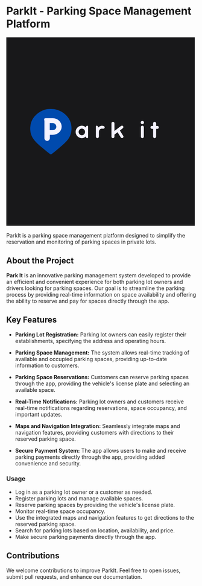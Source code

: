 # ParkIt - Parking Space Management Platform

![ParkIt Logo](Logo/Blue/WhiteLetters_BlackBackground.png)

ParkIt is a parking space management platform designed to simplify the reservation and monitoring of parking spaces in private lots.

## About the Project

**Park It** is an innovative parking management system developed to provide an efficient and convenient experience for both parking lot owners and drivers looking for parking spaces. Our goal is to streamline the parking process by providing real-time information on space availability and offering the ability to reserve and pay for spaces directly through the app.

## Key Features

- **Parking Lot Registration:** Parking lot owners can easily register their establishments, specifying the address and operating hours.

- **Parking Space Management:** The system allows real-time tracking of available and occupied parking spaces, providing up-to-date information to customers.

- **Parking Space Reservations:** Customers can reserve parking spaces through the app, providing the vehicle's license plate and selecting an available space.

- **Real-Time Notifications:** Parking lot owners and customers receive real-time notifications regarding reservations, space occupancy, and important updates.

- **Maps and Navigation Integration:** Seamlessly integrate maps and navigation features, providing customers with directions to their reserved parking space.

- **Secure Payment System:** The app allows users to make and receive parking payments directly through the app, providing added convenience and security.

### Usage

- Log in as a parking lot owner or a customer as needed.
- Register parking lots and manage available spaces.
- Reserve parking spaces by providing the vehicle's license plate.
- Monitor real-time space occupancy.
- Use the integrated maps and navigation features to get directions to the reserved parking space.
- Search for parking lots based on location, availability, and price.
- Make secure parking payments directly through the app.

## Contributions

We welcome contributions to improve ParkIt. Feel free to open issues, submit pull requests, and enhance our documentation.